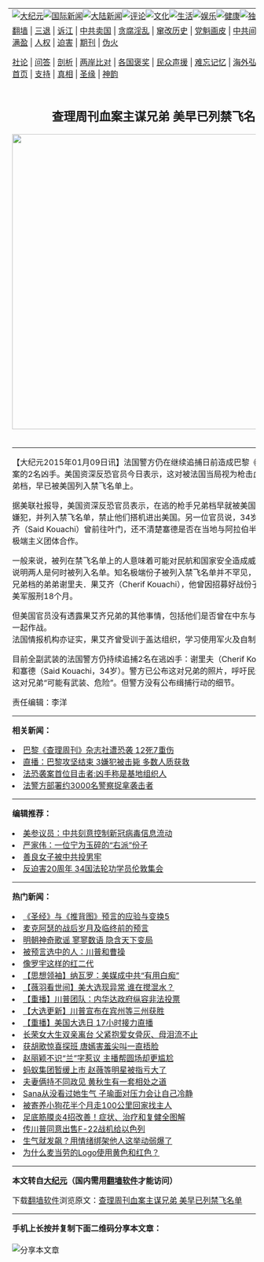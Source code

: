 <a name="1" id="1" target="_blank"></a><span id="1"></span>
<table align=center border="0"><tr><td colspan="2" VALIGN=TOP><a href="https://github.com/rmxaqt314/djy/blob/master/gb/nsc413.md#1"><img src="https://raw.githubusercontent.com/rmxaqt314/www/master/t/djy/1.jpg" title="大纪元"></a><a href="https://github.com/rmxaqt314/djy/blob/master/gb/n24hr.md#1"><img src="https://raw.githubusercontent.com/rmxaqt314/www/master/t/djy/3.jpg" title="国际新闻"></a><a href="https://github.com/rmxaqt314/djy/blob/master/gb/nsc413.md#1"><img src="https://raw.githubusercontent.com/rmxaqt314/www/master/t/djy/4.jpg" title="大陆新闻"></a><a href="https://github.com/rmxaqt314/djy/blob/master/gb/news392.md#1"><img src="https://raw.githubusercontent.com/rmxaqt314/www/master/t/djy/5.jpg" title="评论"></a><a href="https://github.com/rmxaqt314/djy/blob/master/gb/news2007.md#1"><img src="https://raw.githubusercontent.com/rmxaqt314/www/master/t/djy/6.jpg" title="文化"></a><a href="https://github.com/rmxaqt314/djy/blob/master/gb/news2008.md#1"><img src="https://raw.githubusercontent.com/rmxaqt314/www/master/t/djy/7.jpg" title="生活"></a><a href="https://github.com/rmxaqt314/djy/blob/master/gb/ncyule.md#1"><img src="https://raw.githubusercontent.com/rmxaqt314/www/master/t/djy/8.jpg" title="娱乐"></a><a href="https://github.com/rmxaqt314/djy/blob/master/gb/nsc1002.md#1"><img src="https://raw.githubusercontent.com/rmxaqt314/www/master/t/djy/9.jpg" title="健康"><a href="https://github.com/rmxaqt314/djy/blob/master/gb/nf6092.md#1"><img src="https://raw.githubusercontent.com/rmxaqt314/www/master/t/djy/10a.jpg" title="独家"></a><a href="https://github.com/rmxaqt314/djy/blob/master/gb/nf4514.md#1"><img src="https://raw.githubusercontent.com/rmxaqt314/www/master/t/djy/12a.jpg" title="头条"></a></td></tr>
<tr><td colspan="2" VALIGN=TOP><a target="_blank" href="https://github.com/rmxaqt314/www/blob/master/README.md?zsrh#1">翻墙</a> | <a target="_blank" href="https://github.com/rmxaqt314/djy/blob/master/gb/nf5657.md#1">三退</a> | <a target="_blank" href="https://github.com/rmxaqt314/djy/blob/master/gb/nf6124.md#1">诉江</a> | <a target="_blank" href="https://github.com/rmxaqt314/djy/blob/master/gb/nf1176117.md#1">中共卖国</a> | <a target="_blank" href="https://github.com/rmxaqt314/djy/blob/master/gb/nf5773.md#1">贪腐淫乱</a> | <a target="_blank" href="https://github.com/rmxaqt314/djy/blob/master/gb/nf1176115.md#1">窜改历史</a> | <a target="_blank" href="https://github.com/rmxaqt314/djy/blob/master/gb/nf1176107.md#1">党魁画皮</a> | <a target="_blank" href="https://github.com/rmxaqt314/djy/blob/master/gb/nf1320400.md#1">中共间谍</a> | <a target="_blank" href="https://github.com/rmxaqt314/djy/blob/master/gb/nf1176114.md#1">破坏传统</a> | <a target="_blank" href="https://github.com/rmxaqt314/ntdtv/blob/master/gb/prog447_1.md#1">恶贯满盈</a> | <a target="_blank" href="https://github.com/rmxaqt314/djy/blob/master/gb/ncid278.md#1">人权</a> | <a target="_blank" href="https://github.com/rmxaqt314/djy/blob/master/gb/nf1176111.md#1">迫害</a> | <a target="_blank" href="https://gitlab.com/szzdlab/mh-qikan/blob/master/README.md#1">期刊</a> | <a target="_blank" href="https://github.com/rmxaqt314/djy/blob/master/gb/nf5562.md#1">伪火</a></p><p><a target="_blank" href="https://github.com/rmxaqt314/djy/blob/master/gb/9p.md#1">社论</a> | <a target="_blank" href="https://github.com/rmxaqt314/djy/blob/master/gb/nf4378.md#1">问答</a> | <a target="_blank" href="https://github.com/rmxaqt314/djy/blob/master/gb/nf5792.md#1">剖析</a> | <a target="_blank" href="https://github.com/rmxaqt314/djy/blob/master/gb/nf5735.md#1">两岸比对</a> | <a target="_blank" href="https://github.com/rmxaqt314/djy/blob/master/gb/nf6119.md#1">各国褒奖</a> | <a target="_blank" href="https://github.com/rmxaqt314/djy/blob/master/gb/nf6120.md#1">民众声援</a> | <a target="_blank" href="https://github.com/rmxaqt314/djy/blob/master/gb/nf1188594.md#1">难忘记忆</a> | <a target="_blank" href="https://github.com/rmxaqt314/djy/blob/master/gb/nf3180.md#1">海外弘传</a> | <a target="_blank" href="https://github.com/rmxaqt314/djy/blob/master/gb/nf5410.md#1">万人上访</a> | <a target="_blank" href="https://github.com/rmxaqt314/www/blob/master/README.md?zsrh#1">平台首页</a> | <a target="_blank" href="https://github.com/rmxaqt314/djy/blob/master/gb/nf4386.md#1">支持</a> | <a target="_blank" href="https://github.com/rmxaqt314/djy/blob/master/gb/nf4389.md#1">真相</a> | <a target="_blank" href="https://github.com/rmxaqt314/djy/blob/master/gb/nf5790.md#1">圣缘</a> | <a target="_blank" href="https://github.com/rmxaqt314/djy/blob/master/gb/nf4786.md#1">神韵</a></td></tr>
<tr><td VALIGN=TOP width="626"><h2 align=center>查理周刊血案主谋兄弟 美早已列禁飞名单</h2>
<img width="600" src="https://i.epochtimes.com/assets/uploads/2020/11/joe-biden-dnm-djy-1104-320x200.jpg" />
<h6></h6>
<hr>
	<p>【大纪元2015年01月09日讯】法国警方仍在继续追捕日前造成巴黎《<ahref="https://github.com/rmxaqt314/djy/blob/master/gb/tag/%E6%9F%A5%E7%90%86%E5%91%A8%E5%88%8A.md#1">查理周刊</a>》血案的2名凶手。美国资深反恐官员今日表示，这对被法国当局视为枪击血案主谋的兄弟档，早已被美国列入禁飞名单上。</p>
<p>据美联社报导，美国资深反恐官员表示，在逃的枪手兄弟档早就被美国列为潜在恐怖嫌犯，并列入禁飞名单，禁止他们搭机进出美国。另一位官员说，34岁的塞德．果艾齐（Said Kouachi）曾前往叶门，还不清楚塞德是否在当地与阿拉伯半岛盖达组织等极端主义团体合作。</p>
<p>一般来说，被列在禁飞名单上的人意味着可能对民航和国家安全造成威胁，但报导未说明两人是何时被列入名单。知名极端份子被列入禁飞名单并不罕见，特别是这一对兄弟档的弟弟谢里夫．果艾齐（Cherif Kouachi），他曾因招募好战份子至伊拉克对抗美军服刑18个月。</p>
<p>但美国官员没有透露果艾齐兄弟的其他事情，包括他们是否曾在中东与极端主义组织一起作战。<br />法国情报机构亦证实，果艾齐曾受训于盖达组织，学习使用军火及自制炸弹。</p>
<p>目前全副武装的法国警方仍持续追捕2名在逃凶手：谢里夫（Cherif Kouachi，32岁）和塞德（Said Kouachi，34岁）。警方已公布这对兄弟的照片，呼吁民众提供线索，这对兄弟“可能有武装、危险”。但警方没有公布缉捕行动的细节。</p>
<p>责任编辑：李洋</p>
	
<hr>


<strong>相关新闻：</strong>
<li><a href="https://github.com/rmxaqt314/djy/blob/master/gb/15/1/7/n4336456.md#1">巴黎《查理周刊》杂志社遭恐袭 12死7重伤</a></li>
<li><a href="https://github.com/rmxaqt314/djy/blob/master/gb/15/1/7/n4336588.md#1">直播：巴黎攻坚结束 3嫌犯被击毙 多数人质获救</a></li>
<li><a href="https://github.com/rmxaqt314/djy/blob/master/gb/15/1/8/n4336621.md#1">法恐袭案首位目击者:凶手称是基地组织人</a></li>
<li><a href="https://github.com/rmxaqt314/djy/blob/master/gb/15/1/8/n4336644.md#1">法警方部署约3000名警察捉拿袭击者</a></li>
<hr>


<strong>编辑推荐：</strong>
<li><a href="https://github.com/onzhi266/djy/blob/master/gb/20/2/22/n11887949.md#1">美参议员：中共刻意控制新冠病毒信息流动</a></li>
<li><a href="https://github.com/tsiac2612/djy/blob/master/gb/19/2/22/n11062047.md#1" target="_blank">严家伟：一位宁为玉碎的“右派”份子</a></li><li><a href="https://github.com/rmxaqt314/djy/blob/master/gb/13/9/29/n3974789.md?dfh#1" target="_blank">善良女子被中共投男牢</a></li><li><a href="https://github.com/tsiac2612/djy/blob/master/gb/19/8/30/n11489082.md#1" target="_blank">反迫害20周年 34国法轮功学员伦敦集会</a></li>
<hr>

<strong>热门新闻：</strong>
<li><a href="https://github.com/rmxaqt314/djy/blob/master/gb/20/9/30/n12442859.md#1">《圣经》与《推背图》预言的应验与变换5</a></li>
<li><a href="https://github.com/rmxaqt314/djy/blob/master/gb/20/10/26/n12503625.md#1">麦克阿瑟的战后岁月及临终前的预言</a></li>
<li><a href="https://github.com/rmxaqt314/djy/blob/master/gb/20/9/3/n12378228.md#1">明朝神奇歌谣 寥寥数语 隐含天下变局</a></li>
<li><a href="https://github.com/rmxaqt314/djy/blob/master/gb/20/11/4/n12523568.md#1">被预言选中的人：川普和曹操</a></li>
<li><a href="https://github.com/rmxaqt314/djy/blob/master/gb/20/10/30/n12512315.md#1">像罗宇这样的红二代</a></li>
<li><a href="https://github.com/rmxaqt314/djy/blob/master/gb/20/11/4/n12523612.md#1">【思想领袖】纳瓦罗：美媒成中共“有用白痴”</a></li>
<li><a href="https://github.com/rmxaqt314/djy/blob/master/gb/20/11/5/n12528162.md#1">【薇羽看世间】美大选现异常 谁在搅混水？</a></li>
<li><a href="https://github.com/rmxaqt314/djy/blob/master/gb/20/11/2/n12520407.md#1">【重播】川普团队：内华达政府纵容非法投票</a></li>
<li><a href="https://github.com/rmxaqt314/djy/blob/master/gb/20/11/2/n12518740.md#1">【大选更新】川普宣布在宾州等三州获胜</a></li>
<li><a href="https://github.com/rmxaqt314/djy/blob/master/gb/20/10/26/n12501740.md#1">【重播】美国大选日 17小时接力直播</a></li>
<li><a href="https://github.com/rmxaqt314/djy/blob/master/gb/20/11/4/n12524027.md#1">长荣女大生双亲离台 父紧抱爱女骨灰、母泪流不止</a></li>
<li><a href="https://github.com/rmxaqt314/djy/blob/master/gb/20/11/4/n12525654.md#1">获胡歌惊喜探班 唐嫣害羞尖叫一直捂脸</a></li>
<li><a href="https://github.com/rmxaqt314/djy/blob/master/gb/20/11/4/n12525868.md#1">赵丽颖不识“兰”字惹议 主播帮圆场却更尴尬</a></li>
<li><a href="https://github.com/rmxaqt314/djy/blob/master/gb/20/11/5/n12526176.md#1">蚂蚁集团暂缓上市 赵薇等明星被指亏大了</a></li>
<li><a href="https://github.com/rmxaqt314/djy/blob/master/gb/20/11/3/n12522915.md#1">夫妻俩持不同政见 黄秋生有一套相处之道</a></li>
<li><a href="https://github.com/rmxaqt314/djy/blob/master/gb/20/11/3/n12522493.md#1">Sana从没看过她生气 子瑜面对压力会让自己冷静</a></li>
<li><a href="https://github.com/rmxaqt314/djy/blob/master/gb/20/11/4/n12524129.md#1">被寄养小狗花半个月走100公里回家找主人</a></li>
<li><a href="https://github.com/rmxaqt314/djy/blob/master/gb/20/11/2/n12520485.md#1">足底筋膜炎4招改善！症状、治疗和复健全图解</a></li>
<li><a href="https://github.com/rmxaqt314/djy/blob/master/gb/20/11/3/n12521919.md#1">传川普同意出售F-22战机给以色列</a></li>
<li><a href="https://github.com/rmxaqt314/djy/blob/master/gb/20/10/23/n12497346.md#1">生气就发飙？用情绪绑架他人这举动弱爆了</a></li>
<li><a href="https://github.com/rmxaqt314/djy/blob/master/gb/20/11/3/n12521656.md#1">为什么麦当劳的Logo使用黄色和红色？</a></li>
<hr>

<strong>本文转自<a href="https://www.epochtimes.com">大纪元</a>（国内需用<a href="https://github.com/rmxaqt314/www/blob/master/README.md#8">翻墙软件</a>才能访问）</strong><p>下载<a href="https://github.com/rmxaqt314/www/blob/master/README.md#8">翻墙软件</a>浏览原文：<a href="https://www.epochtimes.com/gb/15/1/9/n4337872.htm">查理周刊血案主谋兄弟 美早已列禁飞名单</a></p><hr>

<strong>手机上长按并复制下面二维码分享本文章：</strong><br><br><img src="https://chart.apis.google.com/chart?cht=qr&chs=240x240&choe=UTF-8&chld=M|2&chl=https://github.com/rmxaqt314/djy/blob/master/gb/15/1/9/n4337872.md%231" title="分享本文章"></td><td VALIGN=TOP><a href="https://github.com/rmxaqt314/djy/blob/master/gb/16/1/21/n4622075.md?dfh#1" target="_blank"><img src="https://raw.githubusercontent.com/rmxaqt314/djy/master/gb/300/wei-f1.jpg" title="中共的伪火骗局"  alt="中共的伪火骗局"></a><br><a href="https://github.com/rmxaqt314/www/blob/master/README.md?dfh#9" target="_blank"><img src="https://raw.githubusercontent.com/rmxaqt314/djy/master/gb/300/yong-h.jpg" title="永恒的见证"  alt="永恒的见证"></a><br><a href="https://github.com/rmxaqt314/djy/blob/master/gb/13/9/29/n3974789.md?dfh#1" target="_blank"><img src="https://raw.githubusercontent.com/rmxaqt314/djy/master/gb/300/shang-lnz.jpg" title="善良女子被中共投男牢"  alt="善良女子被中共投男牢"></a><br><a href="https://github.com/rmxaqt314/djy/blob/master/gb/16/3/16/n4663449.md?dfh#1" target="_blank"><img src="https://raw.githubusercontent.com/rmxaqt314/djy/master/gb/300/huo-z3.jpg" title="警卫目击活摘器官"  alt="警卫目击活摘器官"></a><br><a href="https://github.com/rmxaqt314/djy/blob/master/gb/16/8/7/n8177641.md?dfh#1" target="_blank"><img src="https://raw.githubusercontent.com/rmxaqt314/djy/master/gb/300/huo-z4.jpg" title="证人描述活摘恐怖"  alt="证人描述活摘恐怖"></a><br><a href="https://github.com/rmxaqt314/djy/blob/master/gb/10/4/19/n2881569.md?dfh#1" target="_blank"><img src="https://raw.githubusercontent.com/rmxaqt314/djy/master/gb/300/huo-z1.jpg" title="揭开活摘器官黑幕"  alt="揭开活摘器官黑幕"></a><br><a href="https://github.com/rmxaqt314/djy/blob/master/gb/10/11/7/n3077476.md?dfh#1" target="_blank"><img src="https://raw.githubusercontent.com/rmxaqt314/djy/master/gb/300/ma-ks.jpg" title="马克思的成魔之路"  alt="马克思的成魔之路"></a><br><a href="https://github.com/rmxaqt314/djy/blob/master/gb/14/6/9/n4173977.md?dfh#1" target="_blank"><img src="https://raw.githubusercontent.com/rmxaqt314/djy/master/gb/300/chang-zs.jpg" title="藏字石 蕴天机"  alt="藏字石 蕴天机"></a><br><a href="https://github.com/rmxaqt314/djy/blob/master/gb/18/5/10/n10381511.md?dfh#1" target="_blank"><img src="https://raw.githubusercontent.com/rmxaqt314/djy/master/gb/300/st1.jpg" title="关注3亿人三退"  alt="关注3亿人三退"></a><br><a href="https://github.com/rmxaqt314/djy/blob/master/gb/18/3/21/n10237682.md?dfh#1" target="_blank"><img src="https://raw.githubusercontent.com/rmxaqt314/djy/master/gb/300/jie-t.jpg" title="解体中共复兴中华"  alt="解体中共复兴中华"></a><br><a href="https://github.com/rmxaqt314/djy/blob/master/gb/9/2/9/n2422991.md?dfh#1" target="_blank"><img src="https://raw.githubusercontent.com/rmxaqt314/djy/master/gb/300/gao-zs.jpg" title="中共迫害良心律师"  alt="中共迫害良心律师"></a><br><a href="https://github.com/rmxaqt314/djy/blob/master/gb/18/12/9/n10900044.md?dfh#1" target="_blank"><img src="https://raw.githubusercontent.com/rmxaqt314/djy/master/gb/300/sj1.jpg" title="303万人举报江泽民"  alt="303万人举报江泽民"></a><br><a href="https://github.com/rmxaqt314/djy/blob/master/gb/18/8/28/n10672014.md?dfh#1" target="_blank"><img src="https://raw.githubusercontent.com/rmxaqt314/djy/master/gb/300/sj2.jpg" title="这些官员为何起诉江泽民"  alt="这些官员为何起诉江泽民"></a><br><a href="https://github.com/rmxaqt314/djy/blob/master/gb/8/12/18/n2367165.md?dfh#1" target="_blank"><img src="https://raw.githubusercontent.com/rmxaqt314/djy/master/gb/300/liangan.jpg" title="海峡两岸的强烈对比"  alt="海峡两岸的强烈对比"></a><br><a href="https://github.com/rmxaqt314/djy/blob/master/gb/15/12/10/n4593139.md?dfh#1" target="_blank"><img src="https://raw.githubusercontent.com/rmxaqt314/djy/master/gb/300/jia-ndzl.jpg" title="加拿大总理的贺信"  alt="加拿大总理的贺信"></a><br><a href="https://github.com/rmxaqt314/djy/blob/master/gb/11/6/17/n3289382.md?dfh#1" target="_blank"><img src="https://raw.githubusercontent.com/rmxaqt314/djy/master/gb/300/xiao-wd.jpg" title="探寻真相兼听则明"  alt="探寻真相兼听则明"></a><br><a href="https://github.com/rmxaqt314/djy/blob/master/gb/18/10/27/n10812623.md?dfh#1" target="_blank"><img src="https://raw.githubusercontent.com/rmxaqt314/djy/master/gb/300/yindu.jpg" title="印度媒体报道东方"  alt="印度媒体报道东方"></a><br><a href="https://github.com/rmxaqt314/djy/blob/master/gb/18/6/9/n10469652.md?dfh#1" target="_blank"><img src="https://raw.githubusercontent.com/rmxaqt314/djy/master/gb/300/xie-j.jpg" title="不一样的海外校园"  alt="不一样的海外校园"></a><br><a href="https://github.com/rmxaqt314/djy/blob/master/gb/7/4/5/n1669415.md?dfh#1" target="_blank"><img src="https://raw.githubusercontent.com/rmxaqt314/djy/master/gb/300/li-up.jpg" title="从大师到徒弟的传奇"  alt="从大师到徒弟的传奇"></a><br><a href="https://github.com/rmxaqt314/djy/blob/master/gb/17/5/26/n9191512.md?dfh#1" target="_blank"><img src="https://raw.githubusercontent.com/rmxaqt314/djy/master/gb/300/zfl2.jpg" title="亿万人与东方一本奇书"  alt="亿万人与东方一本奇书"></a><br><a href="https://github.com/rmxaqt314/djy/blob/master/gb/13/11/27/n4020290.md?dfh#1" target="_blank"><img src="https://raw.githubusercontent.com/rmxaqt314/djy/master/gb/300/zhen-h.jpg" title="大陆见不到的震撼场面"  alt="大陆见不到的震撼场面"></a><br><a href="https://github.com/rmxaqt314/djy/blob/master/gb/15/7/17/n4482910.md?dfh#1" target="_blank"><img src="https://raw.githubusercontent.com/rmxaqt314/djy/master/gb/300/dalu-sk.jpg" title="人心向善 大陆当初盛况"  alt="人心向善 大陆当初盛况"></a><br><a href="https://github.com/rmxaqt314/djy/blob/master/gb/19/1/5/n10955468.md?dfh#1" target="_blank"><img src="https://raw.githubusercontent.com/rmxaqt314/djy/master/gb/300/zfl1.jpg" title="追寻真理 这书讲什么"  alt="追寻真理 这书讲什么"></a><br><a href="https://github.com/rmxaqt314/www/blob/master/README.md?dfh#1" target="_blank"><img src="https://raw.githubusercontent.com/rmxaqt314/djy/master/gb/300/fq1.jpg" title="下载免费翻墙软件"  alt="下载免费翻墙软件"></a><br></td></tr></table>
